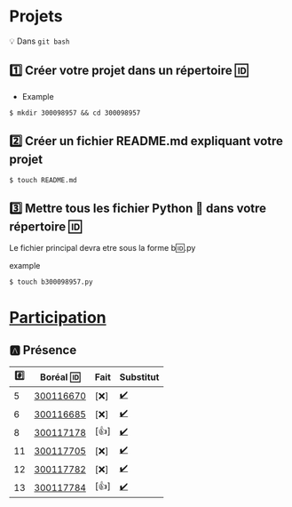 # Projets 

:bulb: Dans `git bash`

## :one: Créer votre projet dans un répertoire :id:

* Example

```
$ mkdir 300098957 && cd 300098957
```

## :two: Créer un fichier README.md expliquant votre projet

```
$ touch README.md
```

## :three: Mettre tous les fichier Python :snake: dans votre répertoire :id:

Le fichier principal devra etre sous la forme b:id:.py

example

```
$ touch b300098957.py
```


# [Participation](.scripts/Participation.md)


## :a: Présence

|:hash:| Boréal :id:                | Fait               | Substitut    | 
|------|----------------------------|--------------------|-----|
| 5 | [300116670](300116670/b300116670.py) | [:x:] |[:heavy_check_mark:](../S.PowerShell/300116670/b300116670-structure.ps1)| 
| 6 | [300116685](300116685/b300116685.py) | [:x:] |[:heavy_check_mark:](../S.PowerShell/300116685/b300116685-structure.ps1)| 
| 8 | [300117178](300117178/b300117178.py) | [:+1:] |[:heavy_check_mark:](../S.PowerShell/300117178/b300117178-structure.ps1)| 
| 11 | [300117705](300117705/b300117705.py) | [:x:] |[:heavy_check_mark:](../S.PowerShell/300117705/b300117705-structure.ps1)| 
| 12 | [300117782](300117782/b300117782.py) | [:x:] |[:heavy_check_mark:](../S.PowerShell/300117782/b300117782-structure.ps1)| 
| 13 | [300117784](300117784/b300117784.py) | [:+1:] |[:heavy_check_mark:](../S.PowerShell/300117784/b300117784-structure.ps1)| 
